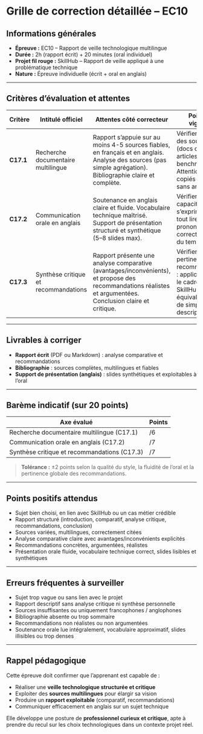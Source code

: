 # Grille de correction détaillée – EC10

## Informations générales

- **Épreuve :** EC10 – Rapport de veille technologique multilingue
- **Durée :** 2h (rapport écrit) + 20 minutes (oral individuel)
- **Projet fil rouge :** SkillHub – Rapport de veille appliqué à une problématique technique
- **Nature :** Épreuve individuelle (écrit + oral en anglais)

---

## Critères d’évaluation et attentes

| Critère   | Intitulé officiel                    | Attentes côté correcteur                                                                                                                                     | Points de vigilance                                                                                                                    |
|-----------|--------------------------------------|--------------------------------------------------------------------------------------------------------------------------------------------------------------|----------------------------------------------------------------------------------------------------------------------------------------|
| **C17.1** | Recherche documentaire multilingue   | Rapport s’appuie sur au moins 4-5 sources fiables, en français et en anglais. Analyse des sources (pas simple agrégation). Bibliographie claire et complète. | Vérifier diversité des sources (docs officielles, articles, forums, benchmarks). Attention aux copiés-collés sans analyse.             |
| **C17.2** | Communication orale en anglais       | Soutenance en anglais claire et fluide. Vocabulaire technique maîtrisé. Support de présentation structuré et synthétique (5–8 slides max).                   | Vérifier la capacité à s’exprimer sans tout lire, prononciation correcte, gestion du temps.                                            |
| **C17.3** | Synthèse critique et recommandations | Rapport présente une analyse comparative (avantages/inconvénients), et propose des recommandations réalistes et argumentées. Conclusion claire et critique.  | Vérifier pertinence des recommandations : applicables dans le cadre de SkillHub ou projet équivalent. Pas de simple résumé descriptif. |

---

## Livrables à corriger

- **Rapport écrit** (PDF ou Markdown) : analyse comparative et recommandations
- **Bibliographie** : sources complètes, multilingues et fiables
- **Support de présentation (anglais)** : slides synthétiques et exploitables à l’oral

---

## Barème indicatif (sur 20 points)

| Axe évalué                                   | Points |
|----------------------------------------------|--------|
| Recherche documentaire multilingue (C17.1)   | /6     |
| Communication orale en anglais (C17.2)       | /7     |
| Synthèse critique et recommandations (C17.3) | /7     |

> **Tolérance :** ±2 points selon la qualité du style, la fluidité de l’oral et la pertinence globale des
> recommandations.

---

## Points positifs attendus

- Sujet bien choisi, en lien avec SkillHub ou un cas métier crédible
- Rapport structuré (introduction, comparatif, analyse critique, recommandations, conclusion)
- Sources variées, multilingues, correctement citées
- Analyse comparative claire avec avantages/inconvénients explicités
- Recommandations concrètes, argumentées, réalistes
- Présentation orale fluide, vocabulaire technique correct, slides lisibles et synthétiques

---

## Erreurs fréquentes à surveiller

- Sujet trop vague ou sans lien avec le projet
- Rapport descriptif sans analyse critique ni synthèse personnelle
- Sources insuffisantes ou uniquement francophones / anglophones
- Bibliographie absente ou trop sommaire
- Recommandations non réalistes ou non argumentées
- Soutenance orale lue intégralement, vocabulaire approximatif, slides illisibles ou trop denses

---

## Rappel pédagogique

Cette épreuve doit confirmer que l’apprenant est capable de :

- Réaliser une **veille technologique structurée et critique**
- Exploiter des **sources multilingues** pour élargir sa vision
- Produire un **rapport exploitable** (comparatif, recommandations)
- Communiquer efficacement en anglais sur un sujet technique

Elle développe une posture de **professionnel curieux et critique**, apte à prendre du recul sur les choix
technologiques dans un contexte projet réel.
